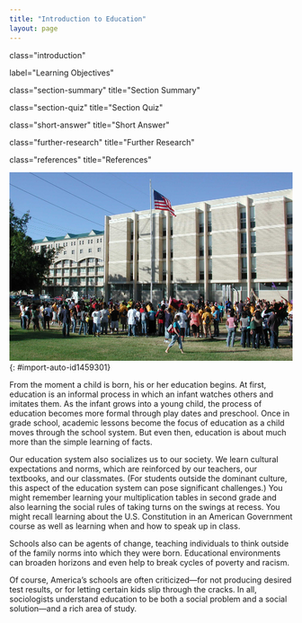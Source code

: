 ```yaml
---
title: "Introduction to Education"
layout: page
---
```



<cnx-pi data-type="cnx.flag.introduction"> class="introduction" </cnx-pi>

<cnx-pi data-type="chapter-toc">label="Learning Objectives"</cnx-pi>

<cnx-pi data-type="cnx.eoc">class="section-summary" title="Section Summary"</cnx-pi>

<cnx-pi data-type="cnx.eoc">class="section-quiz" title="Section Quiz"</cnx-pi>

<cnx-pi data-type="cnx.eoc">class="short-answer" title="Short Answer"</cnx-pi>

<cnx-pi data-type="cnx.eoc">class="further-research" title="Further Research"</cnx-pi>

<cnx-pi data-type="cnx.eoc">class="references" title="References"</cnx-pi>

 ![Students standing on the grounds of a high school or college campus. ](../resources/Figure_16_00_01.jpg "Schools teach us far more than reading, writing, and arithmetic. They also socialize us to cultural norms and expectations. (Photo courtesy of Editor B/flickr)"){: #import-auto-id1459301}

From the moment a child is born, his or her education begins. At first, education is an informal process in which an infant watches others and imitates them. As the infant grows into a young child, the process of education becomes more formal through play dates and preschool. Once in grade school, academic lessons become the focus of education as a child moves through the school system. But even then, education is about much more than the simple learning of facts.

Our education system also socializes us to our society. We learn cultural expectations and norms, which are reinforced by our teachers, our textbooks, and our classmates. (For students outside the dominant culture, this aspect of the education system can pose significant challenges.) You might remember learning your multiplication tables in second grade and also learning the social rules of taking turns on the swings at recess. You might recall learning about the U.S. Constitution in an American Government course as well as learning when and how to speak up in class.

Schools also can be agents of change, teaching individuals to think outside of the family norms into which they were born. Educational environments can broaden horizons and even help to break cycles of poverty and racism.

Of course, America’s schools are often criticized—for not producing desired test results, or for letting certain kids slip through the cracks. In all, sociologists understand education to be both a social problem and a social solution—and a rich area of study.


